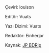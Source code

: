 Çeviri: louison

Editör: Vuats

Yazı Dizimi: Vuats

Redaktör: Einherjar

Kaynak: [JP BDRip](https://nyaa.si/view/838731 "Kametsu")
